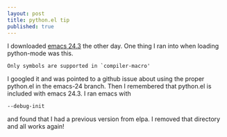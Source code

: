 ```yaml
---
layout: post
title: python.el tip
published: true
---
```


I downloaded [emacs 24.3][a] the other day. One thing I ran into when loading python-mode was this.

    Only symbols are supported in `compiler-macro'

I googled it and was pointed to a github issue about using the proper python.el in the
emacs-24 branch. Then I remembered that python.el is included with emacs 24.3. I ran emacs
with

    --debug-init

and found that I had a previous version from elpa. I removed that
directory and all works again!

[a]: http://www.masteringemacs.org/articles/2013/03/11/whats-new-emacs-24-3/  "Whats new in emacs 24.3"
